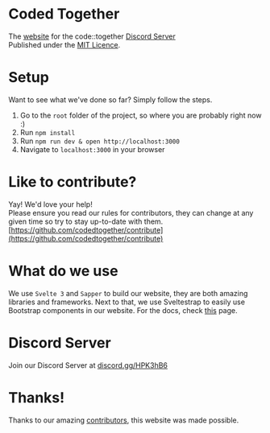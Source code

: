 # Coded Together
The [website](https://together.codes) for the code::together [Discord Server](https://discordapp.com/invite/HPK3hB6)<br>
Published under the [MIT Licence](https://github.com/codedtogether/web/blob/master/LICENSE).

# Setup
Want to see what we've done so far? Simply follow the steps.
1. Go to the `root` folder of the project, so where you are probably right now :)
2. Run `npm install`
3. Run `npm run dev & open http://localhost:3000`
4. Navigate to `localhost:3000` in your browser


# Like to contribute?
Yay! We'd love your help!<br>
Please ensure you read our rules for contributors, they can change at any given time so try to stay up-to-date with them.
[https://github.com/codedtogether/contribute](https://github.com/codedtogether/contribute)

# What do we use
We use `Svelte 3` and `Sapper` to build our website, they are both amazing libraries and frameworks.
Next to that, we use Sveltestrap to easily use Bootstrap components in our website. For the docs, check [this](https://bestguy.github.io/sveltestrap/) page.


# Discord Server
Join our Discord Server at [discord.gg/HPK3hB6](https://discordapp.com/invite/HPK3hB6)

# Thanks!
Thanks to our amazing [contributors](https://github.com/codedtogether/web/graphs/contributors), this website was made possible.

